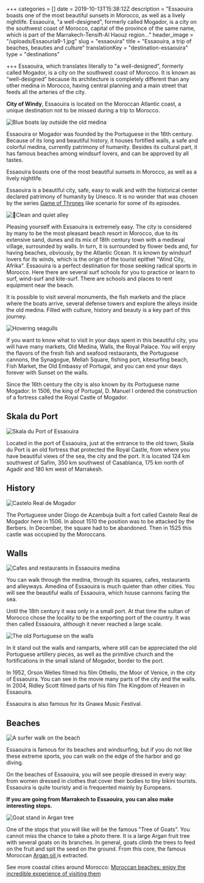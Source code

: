 +++
categories = []
date = 2019-10-13T15:38:12Z
description = "Essaouira boasts one of the most beautiful sunsets in Morocco, as well as a lively nightlife. Essaouira, \"a well-designed\", formerly called Mogador, is a city on the southwest coast of Morocco, capital of the province of the same name, which is part of the Marrakech-Tensift-Al Haouz region..."
header_image = "/uploads/Essaouria9-1.jpg"
slug = "essaouira"
title = "Essaouira, a trip of beaches, beauties and culture"
translationKey = "destination-essaouira"
type = "destinations"

+++
Essaouira, which translates literally to "a well-designed", formerly called Mogador, is a city on the southwest coast of Morocco. It is known as “well-designed” because its architecture is completely different than any other medina in Morocco, having central planning and a main street that feeds all the arteries of the city.

**City of Windy**, Essaouira is located on the Moroccan Atlantic coast, a unique destination not to be missed during a trip to Morocco.

![Blue boats lay outside the old medina](/uploads/Essaouira1.jpg "Blue boats lay outside the old medina")

Essaouira or Mogador was founded by the Portuguese in the 16th century. Because of its long and beautiful history, it houses fortified walls, a safe and colorful medina, currently patrimony of humanity. Besides its cultural part, it has famous beaches among windsurf lovers, and can be approved by all tastes.

Essaouira boasts one of the most beautiful sunsets in Morocco, as well as a lively nightlife.

Essaouira is a beautiful city, safe, easy to walk and with the historical center declared patrimony of humanity by Unesco. It is no wonder that was chosen by the series [Game of Thrones](/en/blog/scenario-of-game-of-thrones-in-morocco "Game of Thrones Morocco") like scenario for some of its episodes.

![Clean and quiet alley](/uploads/Essaouira7-1.jpg "Clean and quiet alley")

Pleasing yourself with Essaouira is extremely easy. The city is considered by many to be the most pleasant beach resort in Morocco, due to its extensive sand, dunes and its mix of 18th century town with a medieval village, surrounded by walls. In turn, it is surrounded by flower beds and, for having beaches, obviously, by the Atlantic Ocean. It is known by windsurf lovers for its winds, which is the origin of the tourist epithet "Wind City, Afrika". Essaouira is a perfect destination for those seeking radical sports in Morocco. Here there are several surf schools for you to practice or learn to surf, wind-surf and kite-surf. There are schools and places to rent equipment near the beach.

It is possible to visit several monuments, the fish markets and the place where the boats arrive, several defense towers and explore the alleys inside the old medina. Filled with culture, history and beauty is a key part of this journey.

![Hovering seagulls](/uploads/Essaouira_fish_port-2.jpg "Hovering seagulls")

If you want to know what to visit in your days spent in this beautiful city, you will have many markets, Old Medina, Walls, the Royal Palace. You will enjoy the flavors of the fresh fish and seafood restaurants, the Portuguese cannons, the Synagogue, Mellah Square, fishing port, kitesurfing beach, Fish Market, the Old Embassy of Portugal, and you can end your days forever with Sunset on the walls.

Since the 16th century the city is also known by its Portuguese name Mogador. In 1506, the king of Portugal, D. Manuel I ordered the construction of a fortress called the Royal Castle of Mogador.

## Skala du Port

![Skala du Port of Essaouira](/uploads/Essaouira5.jpg "Skala du Port of Essaouira")

Located in the port of Essaouira, just at the entrance to the old town, Skala du Port is an old fortress that protected the Royal Castle, from where you have beautiful views of the sea, the city and the port. It is located 124 km southwest of Safim, 350 km southwest of Casablanca, 175 km north of Agadir and 180 km west of Marrakesh.

## History

![Castelo Real de Mogador ](/uploads/Essaouira2.jpg "Castelo Real de Mogador ")

The Portuguese under Diogo de Azambuja built a fort called Castelo Real de Mogador here in 1506. In about 1510 the position was to be attacked by the Berbers. In December, the square had to be abandoned. Then in 1525 this castle was occupied by the Moroccans.

## Walls

![Cafes and restaurants in Essaouira medina](/uploads/photo-1529245276044-5d989655f07e-1.jpeg "Cafes and restaurants in Essaouira medina")

You can walk through the medina, through its squares, cafes, restaurants and alleyways. Amedina of Essaouira is much quieter than other cities. You will see the beautiful walls of Essaouira, which house cannons facing the sea.

Until the 18th century it was only in a small port. At that time the sultan of Morocco chose the locality to be the exporting port of the country. It was then called Essaouira, although it never reached a large scale.

![The old Portuguese on the walls](/uploads/morocco_essaouira_sea_guns_defense_wall-486727.jpg "The old Portuguese on the walls")

In it stand out the walls and ramparts, where still can be appreciated the old Portuguese artillery pieces, as well as the primitive church and the fortifications in the small island of Mogador, border to the port.

In 1952, Orson Welles filmed his film Othello, the Moor of Venice, in the city of Essaouira. You can see in the movie many parts of the city and the walls. In 2004, Ridley Scott filmed parts of his film The Kingdom of Heaven in Essaouira.

Essaouira is also famous for its Gnawa Music Festival.

## Beaches

![A surfer walk on the beach](/uploads/Essaouira4.jpg "A surfer walk on the beach")

Essaouira is famous for its beaches and windsurfing, but if you do not like these extreme sports, you can walk on the edge of the harbor and go diving.

On the beaches of Essaouira, you will see people dressed in every way: from women dressed in clothes that cover their bodies to tiny bikini tourists. Essaouira is quite touristy and is frequented mainly by Europeans.

**If you are going from Marrakech to Essaouira, you can also make interesting stops.**

![Goat stand in Argan tree](/uploads/Argan-goat.jpg "Goat stand in Argan tree")

One of the stops that you will like will be the famous "Tree of Goats". You cannot miss the chance to take a photo there. It is a large Argan fruit tree with several goats on its branches. In general, goats climb the trees to feed on the fruit and spit the seed on the ground. From this core, the famous Moroccan [Argan oil ](/en/blog/argan-oil "Argan Oil")is extracted.

See more coastal cities around Morocco: [Moroccan beaches: enjoy the incredible experience of visiting them](/en/destinations/enjoy-the-incredible-experience-of-visiting-the-moroccan-beaches/ "Moroccan beaches: enjoy the incredible experience of visiting them")